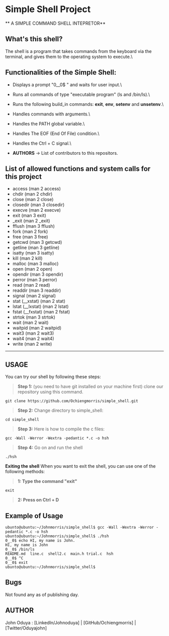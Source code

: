 # Simple Shell Project

** A SIMPLE COMMAND SHELL INTEPRETOR**

## What's this shell?
The shell is a program that takes commands from the keyboard via the terminal, and gives them to the operating system to execute.\


## Functionalities of the Simple Shell:
- Displays a prompt "0__0$ " and waits for user input.\
- Runs all commands of type "executable program" (ls and /bin/ls).\
- Runs the following build_in commands: **exit**, **env**, **setenv** and **unsetenv**.\
- Handles commands with arguments.\
- Handles the PATH global variable.\
- Handles The EOF (End Of File) condition.\
- Handles the Ctrl + C signal.\

- **AUTHORS** -> List of contributors to this repositors.
## List of allowed functions and system calls for this project
 - access (man 2 access)
 - chdir (man 2 chdir)
 - close (man 2 close)
 - closedir (man 3 closedir)
 - execve (man 2 execve)
 - exit (man 3 exit)
 - _exit (man 2 _exit)
 - fflush (man 3 fflush)
 - fork (man 2 fork)
 - free (man 3 free)
 - getcwd (man 3 getcwd)
 - getline (man 3 getline)
 - isatty (man 3 isatty)
 - kill (man 2 kill)
 - malloc (man 3 malloc)
 - open (man 2 open)
 - opendir (man 3 opendir)
 - perror (man 3 perror)
 - read (man 2 read)
 - readdir (man 3 readdir)
 - signal (man 2 signal)
 - stat (__xstat) (man 2 stat)
 - lstat (__lxstat) (man 2 lstat)
 - fstat (__fxstat) (man 2 fstat)
 - strtok (man 3 strtok)
 - wait (man 2 wait)
 - waitpid (man 2 waitpid)
 - wait3 (man 2 wait3)
 - wait4 (man 2 wait4)
 - write (man 2 write)
****

## USAGE
You can try our shell by following these steps:
> **Step 1:** (you need to have git installed on your machine first)
clone our repository using this command.
````
git clone https://github.com/Ochiengmorris/simple_shell.git
````

> **Step 2:** Change directory to simple_shell:
````
cd simple_shell
````
> **Step 3:** Here is how to compile the c files:
````
gcc -Wall -Werror -Wextra -pedantic *.c -o hsh
````
> **Step 4:** Go on and run the shell
````
./hsh
````
**Exiting the shell**
When you want to exit the shell, you can use one of the following methods:
> **1: Type the command "exit"**
````
exit
````
> **2: Press on Ctrl + D**

## Example of Usage
````
ubunto@ubuntu:~/Johnmorris/simple_shell$ gcc -Wall -Wextra -Werror -pedantic *.c -o hsh 
ubunto@ubuntu:~/Johnmorris/simple_shell$ ./hsh
0__0$ echo HI, my name is John.
HI, my name is John
0__0$ /bin/ls
README.md  line.c  shell2.c  main.h trial.c  hsh
0__0$ ^C
0__0$ exit
ubunto@ubuntu:~/Johnmorris/simple_shell$
````
## Bugs
Not found any as of publishing day.

## AUTHOR
John Oduya : [LinkedIn/Johnoduya] | [GitHub/Ochiengmorris] | [Twitter/Oduyajohn]

[GitHub/John]: <https://github.com/Ochiengmorris>
[Twitter/John]: <https://twitter.com/oduyajohn66>
